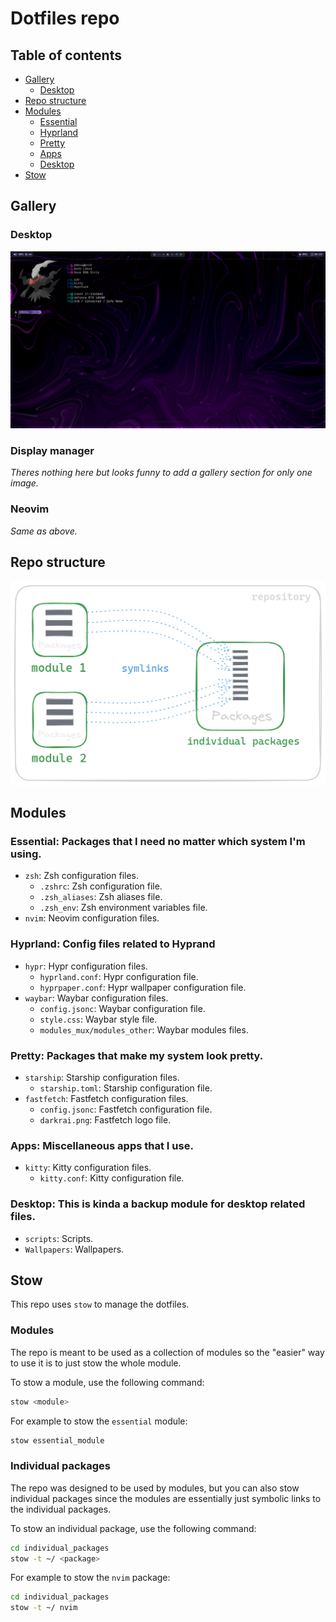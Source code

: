 # Dotfiles repo 

## Table of contents

- [Gallery](#gallery)
  - [Desktop](#desktop)
- [Repo structure](#repo-structure)
- [Modules](#modules)
  - [Essential](#essential-packages-that-i-need-no-matter-which-system-im-using)
  - [Hyprland](#hyprland-config-files-related-to-hyprand)
  - [Pretty](#pretty-packages-that-make-my-system-look-pretty)
  - [Apps](#apps-miscellaneous-apps-that-i-use)
  - [Desktop](#desktop-this-is-kinda-a-backup-module-for-desktop-related-files)
- [Stow](#stow)

## Gallery

### Desktop

<p align="center">
    <img src="resources/desktop.png" alt="A desktop image"/>
</p>

### Display manager

*Theres nothing here but looks funny to add a gallery section for only one image.*

### Neovim

*Same as above.*

## Repo structure 

<p align="center">
    <img src="resources/structure.png" alt="Structure diagram"/>
</p>

## Modules

### Essential: Packages that I need no matter which system I'm using.

- `zsh`: Zsh configuration files.
  - `.zshrc`: Zsh configuration file.
  - `.zsh_aliases`: Zsh aliases file.
  - `.zsh_env`: Zsh environment variables file.
- `nvim`: Neovim configuration files.

### Hyprland: Config files related to Hyprand

- `hypr`: Hypr configuration files.
  - `hyprland.conf`: Hypr configuration file.
  - `hyprpaper.conf`: Hypr wallpaper configuration file.
- `waybar`: Waybar configuration files.
  - `config.jsonc`: Waybar configuration file.
  - `style.css`: Waybar style file.
  - `modules_mux/modules_other`: Waybar modules files.

### Pretty: Packages that make my system look pretty.

- `starship`: Starship configuration files.
  - `starship.toml`: Starship configuration file.
- `fastfetch`: Fastfetch configuration files.
  - `config.jsonc`: Fastfetch configuration file.
  - `darkrai.png`: Fastfetch logo file.

### Apps: Miscellaneous apps that I use.

- `kitty`: Kitty configuration files.
  - `kitty.conf`: Kitty configuration file.

### Desktop: This is kinda a backup module for desktop related files.

- `scripts`: Scripts.
- `Wallpapers`: Wallpapers.

## Stow

This repo uses `stow` to manage the dotfiles.

### Modules 

The repo is meant to be used as a collection of modules so the "easier" way to use it is to just stow the whole module.

To stow a module, use the following command:

```bash
stow <module>
```

For example to stow the `essential` module:

```bash
stow essential_module
```

### Individual packages

The repo was designed to be used by modules, but you can also stow individual packages since the modules are essentially just symbolic links to the individual packages.

To stow an individual package, use the following command:

```bash
cd individual_packages
stow -t ~/ <package>
```

For example to stow the `nvim` package:

```bash
cd individual_packages
stow -t ~/ nvim
```

